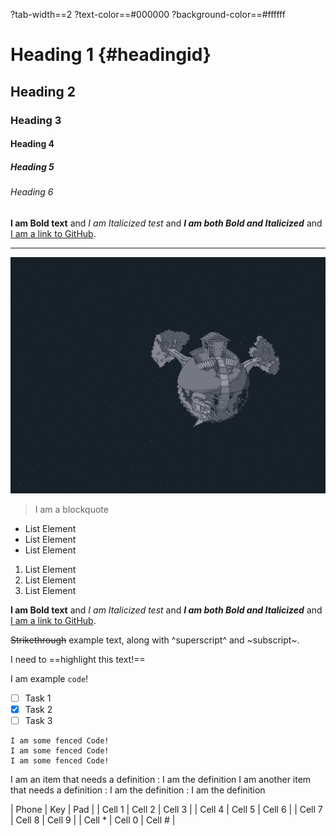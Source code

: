 ?tab-width==2
?text-color==#000000
?background-color==#ffffff
# Heading 1 {#headingid}

## Heading 2

### Heading 3

#### Heading 4

##### Heading 5

###### Heading 6

**I am Bold text** and *I am Italicized test* and ***I am both Bold and Italicized*** and [I am a link to GitHub](https://github.com/).

---

![I am an image](../../media/KolibriBackground.png)

> I am a blockquote

- List Element
- List Element
- List Element


1. List Element
9. List Element
111. List Element

**I am Bold text** and *I am Italicized test* and ***I am both Bold and Italicized*** and [I am a link to GitHub](https://github.com/).

~~Strikethrough~~ example text, along with ^superscript^ and ~subscript~.

I need to ==highlight this text!==

I am example `code`!

- [ ] Task 1
- [x] Task 2
- [ ] Task 3

```
I am some fenced Code!
I am some fenced Code!
I am some fenced Code!
```

I am an item that needs a definition
: I am the definition
I am another item that needs a definition
: I am the definition
: I am the definition

| Phone | Key | Pad |
| Cell 1 | Cell 2 | Cell 3 |
| Cell 4 | Cell 5 | Cell 6 |
| Cell 7 | Cell 8 | Cell 9 |
| Cell \* | Cell 0 | Cell # |
